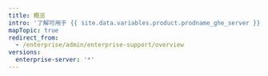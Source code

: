 ```yaml
---
title: 概览
intro: '了解可用于 {{ site.data.variables.product.prodname_ghe_server }} 的支持选项。'
mapTopic: true
redirect_from:
  - /enterprise/admin/enterprise-support/overview
versions:
  enterprise-server: '*'
---
```


